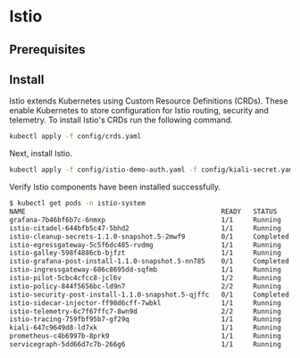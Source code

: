 # Istio

## Prerequisites

<!-- TODO: @Liam update once this section is complete
 - kubectl
 - Kubernetes Cluster Context
  
GKE perms one liner: kubectl create clusterrolebinding cluster-admin-binding --clusterrole cluster-admin --user liam@tetrate.io
 -->

## Install

Istio extends Kubernetes using Custom Resource Definitions (CRDs). These enable Kubernetes to store configuration for Istio routing, security and telemetry. To install Istio's CRDs run the following command.

```bash
kubectl apply -f config/crds.yaml
```

Next, install Istio.

```bash
kubectl apply -f config/istio-demo-auth.yaml -f config/kiali-secret.yaml
```

Verify Istio components have been installed successfully.

<!-- TODO: @Liam update with 1.1 Istio release -->

```bash
$ kubectl get pods -n istio-system
NAME                                                 READY   STATUS      RESTARTS   AGE
grafana-7b46bf6b7c-6nmxp                             1/1     Running     0          1m
istio-citadel-644bfb5c47-5bhd2                       1/1     Running     0          1m
istio-cleanup-secrets-1.1.0-snapshot.5-2mwf9         0/1     Completed   0          1m
istio-egressgateway-5c5f6dc485-rvdmg                 1/1     Running     0          1m
istio-galley-598f4886cb-bjfzt                        1/1     Running     0          1m
istio-grafana-post-install-1.1.0-snapshot.5-nn785    0/1     Completed   0          1m
istio-ingressgateway-686c8695dd-sqfmb                1/1     Running     0          1m
istio-pilot-5cbc4cfcc8-jcl6v                         1/2     Running     0          1m
istio-policy-844f5656bc-ld9n7                        2/2     Running     0          1m
istio-security-post-install-1.1.0-snapshot.5-qjffc   0/1     Completed   0          1m
istio-sidecar-injector-ff98d6cff-7wbkl               1/1     Running     0          1m
istio-telemetry-6c7f67ffc7-8wn9d                     2/2     Running     0          1m
istio-tracing-759fbf95b7-gf29q                       1/1     Running     0          1m
kiali-647c9649d8-ld7xk                               1/1     Running     0          1m
prometheus-c4b6997b-8prk9                            1/1     Running     0          1m
servicegraph-5dd66d7c7b-266g6                        1/1     Running     0          1m
```
